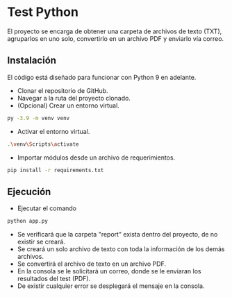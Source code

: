 
# Test Python

El proyecto se encarga de obtener una carpeta de archivos de texto (TXT), agruparlos en uno solo, convertirlo en un archivo PDF y enviarlo vía correo.


## Instalación

El código está diseñado para funcionar con Python 9 en adelante.

- Clonar el repositorio de GitHub.
- Navegar a la ruta del proyecto clonado.
- (Opcional) Crear un entorno virtual.
```bash
py -3.9 -m venv venv
```
- Activar el entorno virtual.
```bash
.\venv\Scripts\activate
```
- Importar módulos desde un archivo de requerimientos.
```bash
pip install -r requirements.txt
```

## Ejecución

- Ejecutar el comando
```bash
python app.py
```
- Se verificará que la carpeta "report" exista dentro del proyecto, de no existir se creará.
- Se creará un solo archivo de texto con toda la información de los demás archivos.
- Se convertirá el archivo de texto en un archivo PDF.
- En la consola se le solicitará un correo, donde se le enviaran los resultados del test (PDF).
- De existir cualquier error se desplegará el mensaje en la consola.
